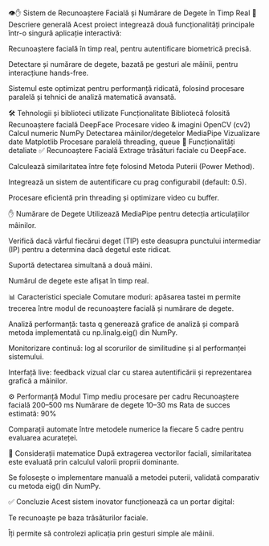 👁️✋ Sistem de Recunoaștere Facială și Numărare de Degete în Timp Real
📌 Descriere generală
Acest proiect integrează două funcționalități principale într-o singură aplicație interactivă:

Recunoaștere facială în timp real, pentru autentificare biometrică precisă.

Detectare și numărare de degete, bazată pe gesturi ale mâinii, pentru interacțiune hands-free.

Sistemul este optimizat pentru performanță ridicată, folosind procesare paralelă și tehnici de analiză matematică avansată.

🛠️ Tehnologii și biblioteci utilizate
Funcționalitate	Bibliotecă folosită
Recunoaștere facială	DeepFace
Procesare video & imagini	OpenCV (cv2)
Calcul numeric	NumPy
Detectarea mâinilor/degetelor	MediaPipe
Vizualizare date	Matplotlib
Procesare paralelă	threading, queue
🚀 Funcționalități detaliate
✅ Recunoaștere Facială
Extrage trăsături faciale cu DeepFace.

Calculează similaritatea între fețe folosind Metoda Puterii (Power Method).

Integrează un sistem de autentificare cu prag configurabil (default: 0.5).

Procesare eficientă prin threading și optimizare video cu buffer.

✋ Numărare de Degete
Utilizează MediaPipe pentru detecția articulațiilor mâinilor.

Verifică dacă vârful fiecărui deget (TIP) este deasupra punctului intermediar (IP) pentru a determina dacă degetul este ridicat.

Suportă detectarea simultană a două mâini.

Numărul de degete este afișat în timp real.

📊 Caracteristici speciale
Comutare moduri: apăsarea tastei m permite trecerea între modul de recunoaștere facială și numărare de degete.

Analiză performanță: tasta q generează grafice de analiză și compară metoda implementată cu np.linalg.eig() din NumPy.

Monitorizare continuă: log al scorurilor de similitudine și al performanței sistemului.

Interfață live: feedback vizual clar cu starea autentificării și reprezentarea grafică a mâinilor.

⚙️ Performanță
Modul	Timp mediu procesare per cadru
Recunoaștere facială	200–500 ms
Numărare de degete	10–30 ms
Rata de succes estimată: 90%

Comparații automate între metodele numerice la fiecare 5 cadre pentru evaluarea acurateței.

📐 Considerații matematice
După extragerea vectorilor faciali, similaritatea este evaluată prin calculul valorii proprii dominante.

Se folosește o implementare manuală a metodei puterii, validată comparativ cu metoda eig() din NumPy.

✅ Concluzie
Acest sistem inovator funcționează ca un portar digital:

Te recunoaște pe baza trăsăturilor faciale.

Îți permite să controlezi aplicația prin gesturi simple ale mâinii.
